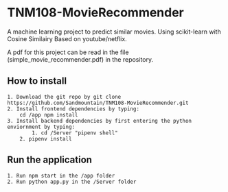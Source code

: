 # TNM108-MovieRecommender
A machine learning project to predict similar movies. Using scikit-learn with Cosine Similairy Based on youtube/netflix.

A pdf for this project can be read in the file (simple_movie_recommender.pdf) in the repository.


## How to install
	
	1. Download the git repo by git clone https://github.com/Sandmountain/TNM108-MovieRecommender.git
	2. Install frontend dependencies by typing: 
		cd /app npm install
	3. Install backend dependencies by first entering the python enviornment by typing: 
	        1. cd /Server "pipenv shell"
		2. pipenv install


## Run the application

	1. Run npm start in the /app folder
	2. Run python app.py in the /Server folder



